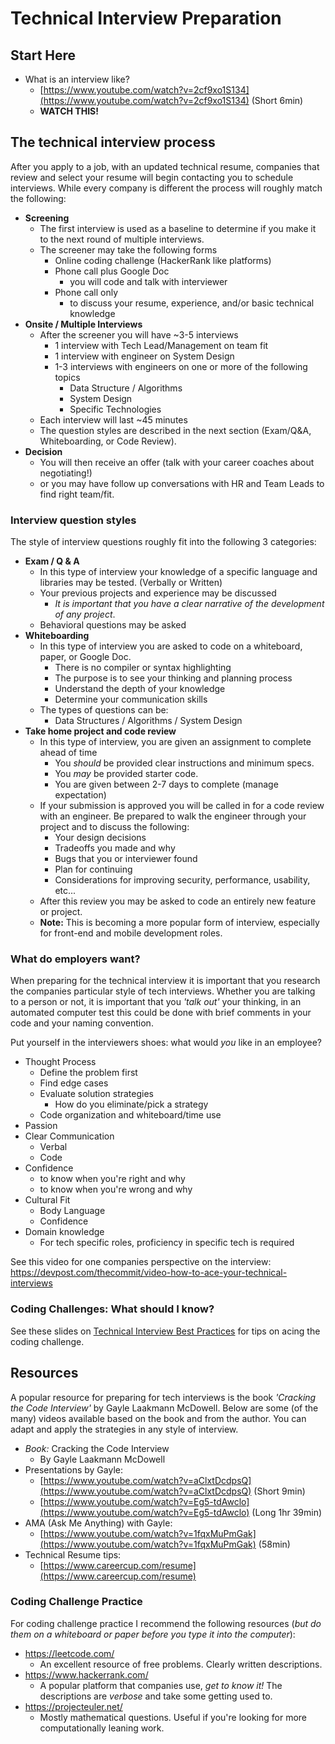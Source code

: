 # Technical Interview Preparation


## Start Here

- What is an interview like?
    + [https://www.youtube.com/watch?v=2cf9xo1S134](https://www.youtube.com/watch?v=2cf9xo1S134) (Short 6min)
    + **WATCH THIS!**


## The technical interview process

After you apply to a job, with an updated technical resume, companies that review and select your resume will begin contacting you to schedule interviews. While every company is different the process will roughly match the following:

- **Screening**
    + The first interview is used as a baseline to determine if you make it to the next round of multiple interviews.
    + The screener may take the following forms
        * Online coding challenge (HackerRank like platforms)
        * Phone call plus Google Doc
            - you will code and talk with interviewer
        * Phone call only
            - to discuss your resume, experience, and/or basic technical knowledge
- **Onsite / Multiple Interviews**
    + After the screener you will have ~3-5 interviews
        * 1 interview with Tech Lead/Management on team fit
        * 1 interview with engineer on System Design
        * 1-3 interviews with engineers on one or more of the following topics
            - Data Structure / Algorithms
            - System Design
            - Specific Technologies
    + Each interview will last ~45 minutes
    + The question styles are described in the next section (Exam/Q&A, Whiteboarding, or Code Review).
- **Decision**
    + You will then receive an offer (talk with your career coaches about negotiating!)
    + or you may have follow up conversations with HR and Team Leads to find right team/fit.


### Interview question styles

The style of interview questions roughly fit into the following 3 categories:

- **Exam / Q & A**
    + In this type of interview your knowledge of a specific language and libraries may be tested. (Verbally or Written)
    + Your previous projects and experience may be discussed
        * _It is important that you have a clear narrative of the development of any project_.
    + Behavioral questions may be asked
- **Whiteboarding**
    + In this type of interview you are asked to code on a whiteboard, paper, or Google Doc.
        * There is no compiler or syntax highlighting
        * The purpose is to see your thinking and planning process
        * Understand the depth of your knowledge
        * Determine your communication skills
    + The types of questions can be:
        * Data Structures / Algorithms / System Design
- **Take home project and code review**
    + In this type of interview, you are given an assignment to complete ahead of time
        * You _should_ be provided clear instructions and minimum specs. 
        * You _may_ be provided starter code.
        * You are given between 2-7 days to complete (manage expectation)
    + If your submission is approved you will be called in for a code review with an engineer. Be prepared to walk the engineer through your project and to discuss the following:
        * Your design decisions
        * Tradeoffs you made and why
        * Bugs that you or interviewer found
        * Plan for continuing
        * Considerations for improving security, performance, usability, etc...
    + After this review you may be asked to code an entirely new feature or project.
    + **Note:** This is becoming a more popular form of interview, especially for front-end and mobile development roles.


### What do employers want?

When preparing for the technical interview it is important that you research the companies particular style of tech interviews. Whether you are talking to a person or not, it is important that you _'talk out'_ your thinking, in an automated computer test this could be done with brief comments in your code and your naming convention. 

Put yourself in the interviewers shoes: what would _you_ like in an employee?

- Thought Process
    + Define the problem first
    + Find edge cases
    + Evaluate solution strategies
        * How do you eliminate/pick a strategy
    + Code organization and whiteboard/time use
- Passion
- Clear Communication
    + Verbal
    + Code
- Confidence
    + to know when you're right and why
    + to know when you're wrong and why
- Cultural Fit
    + Body Language
    + Confidence
- Domain knowledge
    + For tech specific roles, proficiency in specific tech is required


See this video for one companies perspective on the interview: https://devpost.com/thecommit/video-how-to-ace-your-technical-interviews


### Coding Challenges: What should I know?

See these slides on [Technical Interview Best Practices](tech-interview-best-practices.pdf) for tips on acing the coding challenge. 

## Resources

A popular resource for preparing for tech interviews is the book _'Cracking the Code Interview'_ by Gayle Laakmann McDowell. Below are some (of the many) videos available based on the book and from the author. You can adapt and apply the strategies in any style of interview.

- _Book:_ Cracking the Code Interview
    * By Gayle Laakmann McDowell
- Presentations by Gayle:
    * [https://www.youtube.com/watch?v=aClxtDcdpsQ](https://www.youtube.com/watch?v=aClxtDcdpsQ) (Short 9min)
    * [https://www.youtube.com/watch?v=Eg5-tdAwclo](https://www.youtube.com/watch?v=Eg5-tdAwclo) (Long 1hr 39min)
- AMA (Ask Me Anything) with Gayle:
    * [https://www.youtube.com/watch?v=1fqxMuPmGak](https://www.youtube.com/watch?v=1fqxMuPmGak) (58min)
- Technical Resume tips: 
    * [https://www.careercup.com/resume](https://www.careercup.com/resume)


### Coding Challenge Practice

For coding challenge practice I recommend the following resources (_but do them on a whiteboard or paper before you type it into the computer_):

- https://leetcode.com/
    + An excellent resource of free problems. Clearly written descriptions.
- https://www.hackerrank.com/
    + A popular platform that companies use, _get to know it!_ The descriptions are _verbose_ and take some getting used to.
- https://projecteuler.net/
    + Mostly mathematical questions. Useful if you're looking for more computationally leaning work.
